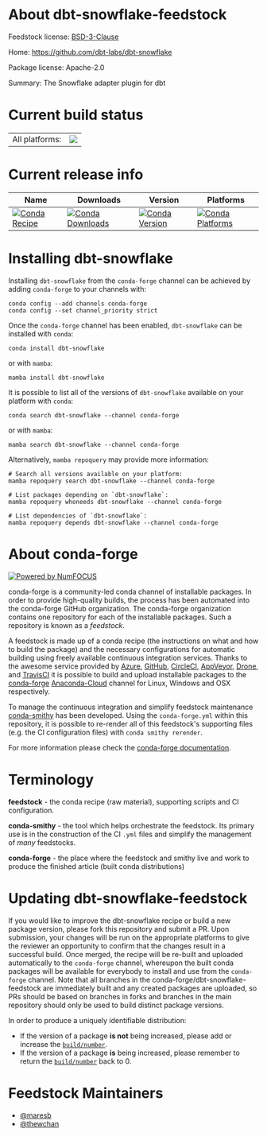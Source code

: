 About dbt-snowflake-feedstock
=============================

Feedstock license: [BSD-3-Clause](https://github.com/conda-forge/dbt-snowflake-feedstock/blob/main/LICENSE.txt)

Home: https://github.com/dbt-labs/dbt-snowflake

Package license: Apache-2.0

Summary: The Snowflake adapter plugin for dbt

Current build status
====================


<table><tr><td>All platforms:</td>
    <td>
      <a href="https://dev.azure.com/conda-forge/feedstock-builds/_build/latest?definitionId=16768&branchName=main">
        <img src="https://dev.azure.com/conda-forge/feedstock-builds/_apis/build/status/dbt-snowflake-feedstock?branchName=main">
      </a>
    </td>
  </tr>
</table>

Current release info
====================

| Name | Downloads | Version | Platforms |
| --- | --- | --- | --- |
| [![Conda Recipe](https://img.shields.io/badge/recipe-dbt--snowflake-green.svg)](https://anaconda.org/conda-forge/dbt-snowflake) | [![Conda Downloads](https://img.shields.io/conda/dn/conda-forge/dbt-snowflake.svg)](https://anaconda.org/conda-forge/dbt-snowflake) | [![Conda Version](https://img.shields.io/conda/vn/conda-forge/dbt-snowflake.svg)](https://anaconda.org/conda-forge/dbt-snowflake) | [![Conda Platforms](https://img.shields.io/conda/pn/conda-forge/dbt-snowflake.svg)](https://anaconda.org/conda-forge/dbt-snowflake) |

Installing dbt-snowflake
========================

Installing `dbt-snowflake` from the `conda-forge` channel can be achieved by adding `conda-forge` to your channels with:

```
conda config --add channels conda-forge
conda config --set channel_priority strict
```

Once the `conda-forge` channel has been enabled, `dbt-snowflake` can be installed with `conda`:

```
conda install dbt-snowflake
```

or with `mamba`:

```
mamba install dbt-snowflake
```

It is possible to list all of the versions of `dbt-snowflake` available on your platform with `conda`:

```
conda search dbt-snowflake --channel conda-forge
```

or with `mamba`:

```
mamba search dbt-snowflake --channel conda-forge
```

Alternatively, `mamba repoquery` may provide more information:

```
# Search all versions available on your platform:
mamba repoquery search dbt-snowflake --channel conda-forge

# List packages depending on `dbt-snowflake`:
mamba repoquery whoneeds dbt-snowflake --channel conda-forge

# List dependencies of `dbt-snowflake`:
mamba repoquery depends dbt-snowflake --channel conda-forge
```


About conda-forge
=================

[![Powered by
NumFOCUS](https://img.shields.io/badge/powered%20by-NumFOCUS-orange.svg?style=flat&colorA=E1523D&colorB=007D8A)](https://numfocus.org)

conda-forge is a community-led conda channel of installable packages.
In order to provide high-quality builds, the process has been automated into the
conda-forge GitHub organization. The conda-forge organization contains one repository
for each of the installable packages. Such a repository is known as a *feedstock*.

A feedstock is made up of a conda recipe (the instructions on what and how to build
the package) and the necessary configurations for automatic building using freely
available continuous integration services. Thanks to the awesome service provided by
[Azure](https://azure.microsoft.com/en-us/services/devops/), [GitHub](https://github.com/),
[CircleCI](https://circleci.com/), [AppVeyor](https://www.appveyor.com/),
[Drone](https://cloud.drone.io/welcome), and [TravisCI](https://travis-ci.com/)
it is possible to build and upload installable packages to the
[conda-forge](https://anaconda.org/conda-forge) [Anaconda-Cloud](https://anaconda.org/)
channel for Linux, Windows and OSX respectively.

To manage the continuous integration and simplify feedstock maintenance
[conda-smithy](https://github.com/conda-forge/conda-smithy) has been developed.
Using the ``conda-forge.yml`` within this repository, it is possible to re-render all of
this feedstock's supporting files (e.g. the CI configuration files) with ``conda smithy rerender``.

For more information please check the [conda-forge documentation](https://conda-forge.org/docs/).

Terminology
===========

**feedstock** - the conda recipe (raw material), supporting scripts and CI configuration.

**conda-smithy** - the tool which helps orchestrate the feedstock.
                   Its primary use is in the construction of the CI ``.yml`` files
                   and simplify the management of *many* feedstocks.

**conda-forge** - the place where the feedstock and smithy live and work to
                  produce the finished article (built conda distributions)


Updating dbt-snowflake-feedstock
================================

If you would like to improve the dbt-snowflake recipe or build a new
package version, please fork this repository and submit a PR. Upon submission,
your changes will be run on the appropriate platforms to give the reviewer an
opportunity to confirm that the changes result in a successful build. Once
merged, the recipe will be re-built and uploaded automatically to the
`conda-forge` channel, whereupon the built conda packages will be available for
everybody to install and use from the `conda-forge` channel.
Note that all branches in the conda-forge/dbt-snowflake-feedstock are
immediately built and any created packages are uploaded, so PRs should be based
on branches in forks and branches in the main repository should only be used to
build distinct package versions.

In order to produce a uniquely identifiable distribution:
 * If the version of a package **is not** being increased, please add or increase
   the [``build/number``](https://docs.conda.io/projects/conda-build/en/latest/resources/define-metadata.html#build-number-and-string).
 * If the version of a package **is** being increased, please remember to return
   the [``build/number``](https://docs.conda.io/projects/conda-build/en/latest/resources/define-metadata.html#build-number-and-string)
   back to 0.

Feedstock Maintainers
=====================

* [@maresb](https://github.com/maresb/)
* [@thewchan](https://github.com/thewchan/)

